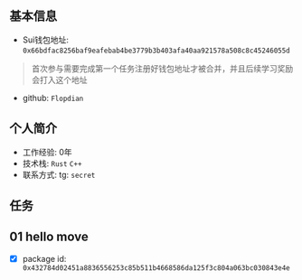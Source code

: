 ## 基本信息
- Sui钱包地址: `0x66bdfac8256baf9eafebab4be3779b3b403afa40aa921578a508c8c45246055d`
> 首次参与需要完成第一个任务注册好钱包地址才被合并，并且后续学习奖励会打入这个地址
- github: `Flopdian`

## 个人简介
- 工作经验: 0年
- 技术栈: `Rust` `C++`
- 联系方式: tg: `secret` 

## 任务

##   01 hello move  
- [x] package id: `0x432784d02451a8836556253c85b511b4668586da125f3c804a063bc030843e4e`

